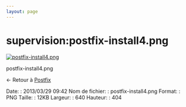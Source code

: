 ```yaml
---
layout: page
---
```


supervision:postfix-install4.png
================================

[![postfix-install4.png](..//assets/media/supervision/postfix-install4.png@cache=&w=640&h=404 "postfix-install4.png")](..//assets/media/supervision/postfix-install4.png@cache= "Afficher le fichier original")

postfix-install4.png

← Retour à [Postfix](../../infra/postfix.html "infra:postfix")

Date:
:   2013/03/29 09:42
Nom de fichier:
:   postfix-install4.png
Format:
:   PNG
Taille:
:   12KB
Largeur:
:   640
Hauteur:
:   404

